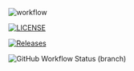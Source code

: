 ![workflow](https://github.com/40517473/sem/actions/workflows/main.yml/badge.svg)

[![LICENSE](https://img.shields.io/github/license/40517473/sem.svg?style=flat-square)](https://github.com/40517473/sem/blob/master/LICENSE)

[![Releases](https://img.shields.io/github/release/40517473/sem/all.svg?style=flat-square)](https://github.com/40517473/sem/releases)

![GitHub Workflow Status (branch)](https://img.shields.io/github/workflow/status/40517473/sem/A%20workflow%20for%20my%20Hello%20World%20App/master)
